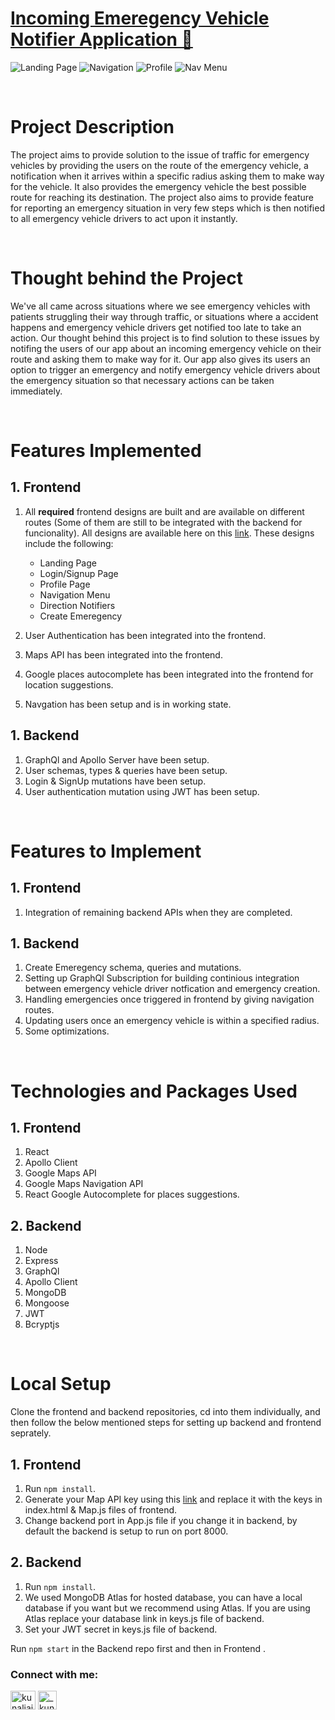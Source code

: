# [Incoming Emeregency Vehicle Notifier Application 🔗](https://primal6.vercel.app/)

![Landing Page](./readme_assets/1.png)
![Navigation](./readme_assets/2.png)
![Profile](./readme_assets/3.png)
![Nav Menu](./readme_assets/4.png)

<br/>

# Project Description

The project aims to provide solution to the issue of traffic for emergency vehicles by providing the users on the route of the emergency vehicle, a notification when it arrives within a specific radius asking them to make way for the vehicle. It also provides the emergency vehicle the best possible route for reaching its destination. The project also aims to provide feature for reporting an emergency situation in very few steps which is then notified to all emergency vehicle drivers to act upon it instantly.

<br/>

# Thought behind the Project

We've all came across situations where we see emergency vehicles with patients struggling their way through traffic, or situations where a accident happens and emergency vehicle drivers get notified too late to take an action. Our thought behind this project is to find solution to these issues by notifing the users of our app about an incoming emergency vehicle on their route and asking them to make way for it. Our app also gives its users an option to trigger an emergency and notify emergency vehicle drivers about the emergency situation so that necessary actions can be taken immediately.

<br/>

# Features Implemented

## 1. Frontend

1. All **required** frontend designs are built and are available on different routes (Some of them are still to be integrated with the backend for funcionality). All designs are available here on this [link](https://xd.adobe.com/view/569ca051-2561-4693-b97b-35a37b8b8b4c-03cf/). These designs include the following:

   - Landing Page
   - Login/Signup Page
   - Profile Page
   - Navigation Menu
   - Direction Notifiers
   - Create Emeregency

2. User Authentication has been integrated into the frontend.
3. Maps API has been integrated into the frontend.
4. Google places autocomplete has been integrated into the frontend for location suggestions.
5. Navgation has been setup and is in working state.

## 1. Backend

1. GraphQl and Apollo Server have been setup.
2. User schemas, types & queries have been setup.
3. Login & SignUp mutations have been setup.
4. User authentication mutation using JWT has been setup.

<br/>

# Features to Implement

## 1. Frontend

1. Integration of remaining backend APIs when they are completed.

## 1. Backend

1. Create Emeregency schema, queries and mutations.
2. Setting up GraphQl Subscription for building continious integration between emergency vehicle driver notfication and emergency creation.
3. Handling emergencies once triggered in frontend by giving navigation routes.
4. Updating users once an emergency vehicle is within a specified radius.
5. Some optimizations.

<br/>

# Technologies and Packages Used

## 1. Frontend

1. React
2. Apollo Client
3. Google Maps API
4. Google Maps Navigation API
5. React Google Autocomplete for places suggestions.

## 2. Backend

1. Node
2. Express
3. GraphQl
4. Apollo Client
5. MongoDB
6. Mongoose
7. JWT
8. Bcryptjs

<br/>

# Local Setup

Clone the frontend and backend repositories, cd into them individually, and then follow the below mentioned steps for setting up backend and frontend seprately.

## 1. Frontend

1. Run `npm install`.
2. Generate your Map API key using this [link](https://console.cloud.google.com/google/maps-apis/overview?pli=1) and replace it with the keys in index.html & Map.js files of frontend.
3. Change backend port in App.js file if you change it in backend, by default the backend is setup to run on port 8000.

## 2. Backend

1. Run `npm install`.
2. We used MongoDB Atlas for hosted database, you can have a local database if you want but we recommend using Atlas. If you are using Atlas replace your database link in keys.js file of backend.
3. Set your JWT secret in keys.js file of backend.

Run `npm start` in the Backend repo first and then in Frontend .

### Connect with me:
<a href="https://linkedin.com/in/kunaljain0212" target="blank"><img align="center" src="https://content.linkedin.com/content/dam/me/business/en-us/amp/brand-site/v2/bg/LI-Bug.svg.original.svg" alt="kunaljain0212" height="30" width="40" /></a>
<a href="https://instagram.com/_kunaaaaalll" target="blank"><img align="center" src="https://upload.wikimedia.org/wikipedia/commons/e/e7/Instagram_logo_2016.svg" alt="_kunaaaaalll" height="30" width="30" /></a>
